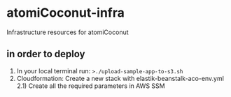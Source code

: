 # atomiCoconut-infra
Infrastructure resources for atomiCoconut

## in order to deploy

1) In your local terminal run: `>./upload-sample-app-to-s3.sh`
2) Cloudformation: Create a new stack with elastik-beanstalk-aco-env.yml
2.1) Create all the required parameters in AWS SSM 
